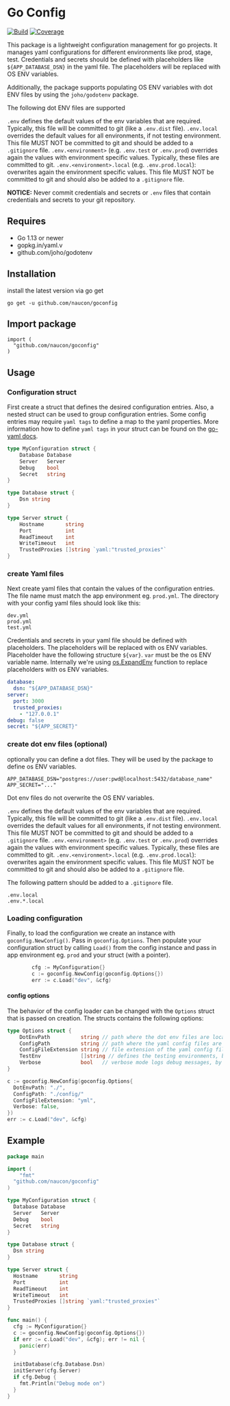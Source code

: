 # Go Config

[![Build](https://github.com/naucon/goconfig/actions/workflows/go-ci.yml/badge.svg)](https://github.com/naucon/goconfig/actions/workflows/go-ci.yml)
[![Coverage](https://codecov.io/gh/naucon/goconfig/branch/master/graph/badge.svg?token=3R985BKFKB)](https://codecov.io/gh/naucon/goconfig)

This package is a lightweight configuration management for go projects.
It manages yaml configurations for different environments like prod, stage, test.
Credentials and secrets should be defined with placeholders like `${APP_DATABASE_DSN}` in the yaml file.
The placeholders will be replaced with OS ENV variables.

Additionally, the package supports populating OS ENV variables with dot ENV files by using the `joho/godotenv` package.

The following dot ENV files are supported

`.env` defines the default values of the env variables that are required. Typically, this file will be committed to git (like a `.env.dist` file).
`.env.local` overrides the default values for all environments, if not testing environment. This file MUST NOT be committed to git and should be added to a `.gitignore` file.
`.env.<environment>` (e.g. `.env.test` or `.env.prod`) overrides again the values with environment specific values. Typically, these files are committed to git.
`.env.<environment>.local` (e.g. `.env.prod.local`): overwrites again the environment specific values. This file MUST NOT be committed to git and should also be added to a `.gitignore` file.


**NOTICE:** Never commit credentials and secrets or `.env` files that contain credentials and secrets to your git repository.

## Requires

* Go 1.13 or newer
* gopkg.in/yaml.v
* github.com/joho/godotenv

## Installation

install the latest version via go get

```
go get -u github.com/naucon/goconfig
```

## Import package

```
import (
  "github.com/naucon/goconfig"
)
```

## Usage

### Configuration struct

First create a struct that defines the desired configuration entries.
Also, a nested struct can be used to group configuration entries.
Some config entries may require `yaml tags` to define a map to the yaml properties.
More information how to define `yaml tags` in your struct can be found on the [go-yaml docs](https://pkg.go.dev/gopkg.in/yaml.v3#Unmarshal).

```go
type MyConfiguration struct {
	Database Database
	Server   Server
	Debug    bool
	Secret   string
}

type Database struct {
	Dsn string
}

type Server struct {
	Hostname       string
	Port           int
	ReadTimeout    int
	WriteTimeout   int
	TrustedProxies []string `yaml:"trusted_proxies"`
}
```

### create Yaml files

Next create yaml files that contain the values of the configuration entries. The file name must match the app environment eg. `prod.yml`.
The directory with your config yaml files should look like this:

```
dev.yml
prod.yml
test.yml
```

Credentials and secrets in your yaml file should be defined with placeholders. The placeholders will be replaced with os ENV variables.
Placeholder have the following structure `${var}`. `var` must be the os ENV variable name.
Internally we're using [os.ExpandEnv](https://pkg.go.dev/os#ExpandEnv) function to replace placeholders with os ENV variables.

```yaml
database:
  dsn: "${APP_DATABASE_DSN}"
server:
  port: 3000
  trusted_proxies:
    - "127.0.0.1"
debug: false
secret: "${APP_SECRET}"
```

### create dot env files (optional)

optionally you can define a dot files. They will be used by the package to define os ENV variables.

```
APP_DATABASE_DSN="postgres://user:pwd@localhost:5432/database_name"
APP_SECRET="..."
```

Dot env files do not overwrite the OS ENV variables.

`.env` defines the default values of the env variables that are required. Typically, this file will be committed to git (like a `.env.dist` file).
`.env.local` overrides the default values for all environments, if not testing environment. This file MUST NOT be committed to git and should be added to a `.gitignore` file.
`.env.<environment>` (e.g. `.env.test` or `.env.prod`) overrides again the values with environment specific values. Typically, these files are committed to git.
`.env.<environment>.local` (e.g. `.env.prod.local`): overwrites again the environment specific values. This file MUST NOT be committed to git and should also be added to a `.gitignore` file.

The following pattern should be added to a `.gitignore` file.

```
.env.local
.env.*.local
```

### Loading configuration

Finally, to load the configuration we create an instance with `goconfig.NewConfig()`. Pass in `goconfig.Options`.
Then populate your configuration struct by calling `Load()` from the config instance and pass in app environment eg. `prod` and your struct (with a pointer).

```go
		cfg := MyConfiguration{}
		c := goconfig.NewConfig(goconfig.Options{})
		err := c.Load("dev", &cfg)
```

#### config options

The behavior of the config loader can be changed with the `Options` struct that is passed on creation.
The structs contains the following options:

```go
type Options struct {
	DotEnvPath          string // path where the dot env files are located, by default "./"
	ConfigPath          string // path where the yaml config files are located, by default "./config/"
	ConfigFileExtension string // file extension of the yaml config files, by default "yml"
	TestEnv             []string // defines the testing environments, by default "test"
	Verbose             bool   // verbose mode logs debug messages, by default false
}
```

```go
c := goconfig.NewConfig(goconfig.Options{
  DotEnvPath: "./",
  ConfigPath: "./config/"
  ConfigFileExtension: "yml",
  Verbose: false,
})
err := c.Load("dev", &cfg)
```

## Example

```go
package main

import (
	"fmt"
  "github.com/naucon/goconfig"
)

type MyConfiguration struct {
  Database Database
  Server   Server
  Debug    bool
  Secret   string
}

type Database struct {
  Dsn string
}

type Server struct {
  Hostname       string
  Port           int
  ReadTimeout    int
  WriteTimeout   int
  TrustedProxies []string `yaml:"trusted_proxies"`
}

func main() {
  cfg := MyConfiguration{}
  c := goconfig.NewConfig(goconfig.Options{})
  if err := c.Load("dev", &cfg); err != nil {
    panic(err)
  }

  initDatabase(cfg.Database.Dsn)
  initServer(cfg.Server)
  if cfg.Debug {
    fmt.Println("Debug mode on")
  }
}
```
